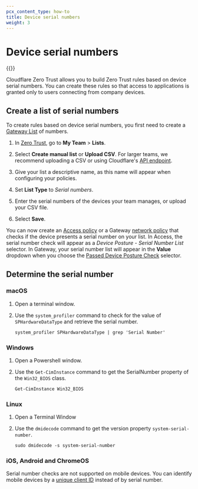 ```yaml
---
pcx_content_type: how-to
title: Device serial numbers
weight: 3
---
```


# Device serial numbers

{{<render file="posture/_available-for-warp-with-gateway.md">}}

Cloudflare Zero Trust allows you to build Zero Trust rules based on device serial numbers. You can create these rules so that access to applications is granted only to users connecting from company devices.

## Create a list of serial numbers

To create rules based on device serial numbers, you first need to create a [Gateway List](/cloudflare-one/policies/filtering/lists/) of numbers.

1. In [Zero Trust](https://one.dash.cloudflare.com), go to **My Team** > **Lists**.

1. Select **Create manual list** or **Upload CSV**. For larger teams, we recommend uploading a CSV or using Cloudflare's [API endpoint](https://developers.cloudflare.com/api/operations/zero-trust-lists-list-zero-trust-lists).

1. Give your list a descriptive name, as this name will appear when configuring your policies.

1. Set **List Type** to _Serial numbers_.

1. Enter the serial numbers of the devices your team manages, or upload your CSV file.

1. Select **Save**.

You can now create an [Access policy](/cloudflare-one/policies/access/) or a Gateway [network policy](/cloudflare-one/policies/filtering/network-policies/common-policies/#enforce-device-posture) that checks if the device presents a serial number on your list. In Access, the serial number check will appear as a _Device Posture - Serial Number List_ selector. In Gateway, your serial number list will appear in the **Value** dropdown when you choose the [Passed Device Posture Check](/cloudflare-one/policies/filtering/network-policies/#device-posture) selector.

## Determine the serial number

### macOS

1. Open a terminal window.
1. Use the `system_profiler` command to check for the value of `SPHardwareDataType` and retrieve the serial number.

   ```txt
   system_profiler SPHardwareDataType | grep 'Serial Number'
   ```

### Windows

1. Open a Powershell window.
1. Use the `Get-CimInstance` command to get the SerialNumber property of the `Win32_BIOS` class.

   ```txt
   Get-CimInstance Win32_BIOS
   ```

### Linux

1. Open a Terminal Window
1. Use the `dmidecode` command to get the version property `system-serial-number`.

   ```txt
   sudo dmidecode -s system-serial-number
   ```

### iOS, Android and ChromeOS

Serial number checks are not supported on mobile devices. You can identify mobile devices by a [unique client ID](/cloudflare-one/identity/devices/warp-client-checks/device-uuid) instead of by serial number.
